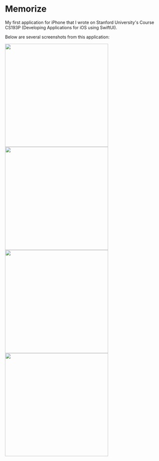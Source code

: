 # Memorize

My first application for iPhone that I wrote on Stanford University's Course CS193P (Developing Applications for iOS using SwiftUI).

Below are several screenshots from this application:
<p float="left">
<img src="https://user-images.githubusercontent.com/37738870/145694100-9d65111d-95b1-471e-af98-fafbfbdbbce5.png" height="340">
<img src="https://user-images.githubusercontent.com/37738870/145694183-06abb2f7-0024-43dc-96b6-65496b27d9b2.png" height="340">
<img src="https://user-images.githubusercontent.com/37738870/145694245-7eaabb23-fef2-4fb9-8b83-0b6001d73b6d.png" height="340">
<img src="https://user-images.githubusercontent.com/37738870/145694267-41701943-d8de-4c3f-b423-9027bc0986f4.png" height="340">
</p>
